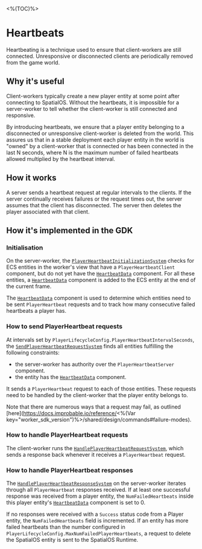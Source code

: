 <%(TOC)%>

# Heartbeats

Heartbeating is a technique used to ensure that client-workers are still connected. Unresponsive or disconnected clients are periodically removed from the game world.

## Why it's useful

Client-workers typically create a new player entity at some point after connecting to SpatialOS. Without the heartbeats, it is impossible for a server-worker to tell whether the client-worker is still connected and responsive.

By introducing heartbeats, we ensure that a player entity belonging to a disconnected or unresponsive client-worker is deleted from the world. This assures us that in a stable deployment each player entity in the world is "owned" by a client-worker that is connected or has been connected in the last N seconds, where N is the maximum number of failed heartbeats allowed multiplied by the heartbeat interval.

## How it works

A server sends a heartbeat request at regular intervals to the clients. If the server continually receives failures or the request times out, the server assumes that the client has disconnected. The server then deletes the player associated with that client.

## How it's implemented in the GDK

### Initialisation

On the server-worker, the [`PlayerHeartbeatInitializationSystem`]({{urlRoot}}/api/player-lifecycle/player-heartbeat-initialization-system) checks for ECS entities in the worker's view that have a `PlayerHeartbeatClient` component, but do not yet have the [`HeartbeatData`]({{urlRoot}}/api/player-lifecycle/heartbeat-data) component. For all these entities, a [`HeartbeatData`]({{urlRoot}}/api/player-lifecycle/heartbeat-data) component is added to the ECS entity at the end of the current frame.

The [`HeartbeatData`]({{urlRoot}}/api/player-lifecycle/heartbeat-data) component is used to determine which entities need to be sent `PlayerHeartbeat` requests and to track how many consecutive failed heartbeats a player has.

### How to send PlayerHeartbeat requests

At intervals set by `PlayerLifecycleConfig.PlayerHeartbeatIntervalSeconds`, the [`SendPlayerHeartbeatRequestSystem`]({{urlRoot}}/api/player-lifecycle/send-player-heartbeat-request-system) finds all entities fulfilling the following constraints:

* the server-worker has authority over the `PlayerHeartbeatServer` component.
* the entity has the [`HeartbeatData`]({{urlRoot}}/api/player-lifecycle/heartbeat-data) component.

It sends a `PlayerHeartbeat` request to each of those entities. These requests need to be handled by the client-worker that the player entity belongs to.

Note that there are numerous ways that a request may fail, as outlined [here](https://docs.improbable.io/reference/<%(Var key="worker_sdk_version")%>/shared/design/commands#failure-modes).

### How to handle PlayerHeartbeat requests

The client-worker runs the [`HandlePlayerHeartbeatRequestSystem`]({{urlRoot}}/api/player-lifecycle/handle-player-heartbeat-request-system), which sends a response back whenever it receives a `PlayerHeartbeat` request.

### How to handle PlayerHeartbeat responses

The [`HandlePlayerHeartbeatResponseSystem`]({{urlRoot}}/api/player-lifecycle/handle-player-heartbeat-response-system) on the server-worker iterates through all `PlayerHeartbeat` responses received. If at least one successful response was received from a player entity, the `NumFailedHeartbeats` inside this player entity's [`HeartbeatData`]({{urlRoot}}/api/player-lifecycle/heartbeat-data) component is set to 0.

If no responses were received with a `Success` status code from a Player entity, the `NumFailedHeartbeats` field is incremented. If an entity has more failed heartbeats than the number configured in `PlayerLifecycleConfig.MaxNumFailedPlayerHeartbeats`, a request to delete the SpatialOS entity is sent to the SpatialOS Runtime.

